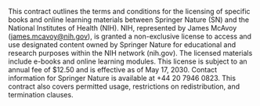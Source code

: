 This contract outlines the terms and conditions for the licensing of specific books and online learning materials between Springer Nature (SN) and the National Institutes of Health (NIH). NIH, represented by James McAvoy (james.mcavoy@nih.gov), is granted a non-exclusive license to access and use designated content owned by Springer Nature for educational and research purposes within the NIH network (nih.gov). The licensed materials include e-books and online learning modules. This license is subject to an annual fee of $12.50 and is effective as of May 17, 2030. Contact information for Springer Nature is available at +44 20 7946 0823. This contract also covers permitted usage, restrictions on redistribution, and termination clauses.
